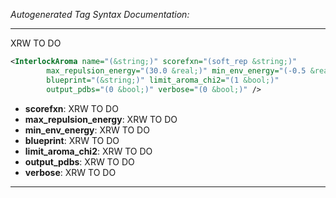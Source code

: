 _Autogenerated Tag Syntax Documentation:_

---
XRW TO DO

```xml
<InterlockAroma name="(&string;)" scorefxn="(soft_rep &string;)"
        max_repulsion_energy="(30.0 &real;)" min_env_energy="(-0.5 &real;)"
        blueprint="(&string;)" limit_aroma_chi2="(1 &bool;)"
        output_pdbs="(0 &bool;)" verbose="(0 &bool;)" />
```

-   **scorefxn**: XRW TO DO
-   **max_repulsion_energy**: XRW TO DO
-   **min_env_energy**: XRW TO DO
-   **blueprint**: XRW TO DO
-   **limit_aroma_chi2**: XRW TO DO
-   **output_pdbs**: XRW TO DO
-   **verbose**: XRW TO DO

---
